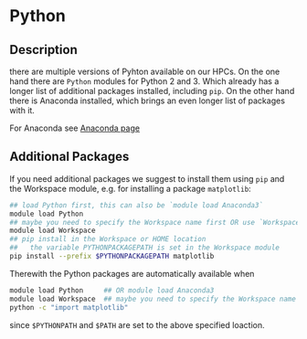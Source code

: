 # Python

## Description
there are multiple versions of Pyhton available on our HPCs. 
On the one hand there are `Python` modules for Python 2 and 3. Which already has a longer list of additional packages installed, including `pip`. 
On the other hand there is Anaconda installed, which brings an even longer list of packages with it. 

For Anaconda see [Anaconda page](Anaconda.md)

## Additional Packages
If you need additional packages we suggest to install them using `pip` and the Workspace module, e.g. for installing a package `matplotlib`:

```Bash
## load Python first, this can also be `module load Anaconda3`
module load Python
## maybe you need to specify the Workspace name first OR use `Workspace/home`
module load Workspace  
## pip install in the Workspace or HOME location
##   the variable PYTHONPACKAGEPATH is set in the Workspace module
pip install --prefix $PYTHONPACKAGEPATH matplotlib
```

Therewith the Python packages are automatically available when 
```Bash 
module load Python     ## OR module load Anaconda3
module load Workspace  ## maybe you need to specify the Workspace name first
python -c "import matplotlib"
```
since `$PYTHONPATH` and `$PATH` are set to the above specified loaction. 

